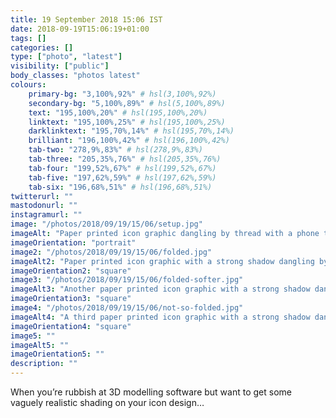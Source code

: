 ```yaml
---
title: 19 September 2018 15:06 IST
date: 2018-09-19T15:06:19+01:00
tags: []
categories: []
type: ["photo", "latest"]
visibility: ["public"]
body_classes: "photos latest"
colours:
    primary-bg: "3,100%,92%" # hsl(3,100%,92%)
    secondary-bg: "5,100%,89%" # hsl(5,100%,89%)
    text: "195,100%,20%" # hsl(195,100%,20%)
    linktext: "195,100%,25%" # hsl(195,100%,25%)
    darklinktext: "195,70%,14%" # hsl(195,70%,14%)
    brilliant: "196,100%,42%" # hsl(196,100%,42%)
    tab-two: "278,9%,83%" # hsl(278,9%,83%)
    tab-three: "205,35%,76%" # hsl(205,35%,76%)
    tab-four: "199,52%,67%" # hsl(199,52%,67%)
    tab-five: "197,62%,59%" # hsl(197,62%,59%)
    tab-six: "196,68%,51%" # hsl(196,68%,51%)
twitterurl: ""
mastodonurl: ""
instagramurl: ""
image: "/photos/2018/09/19/15/06/setup.jpg"
imageAlt: "Paper printed icon graphic dangling by thread with a phone taking a photo of it."
imageOrientation: "portrait"
image2: "/photos/2018/09/19/15/06/folded.jpg"
imageAlt2: "Paper printed icon graphic with a strong shadow dangling by thread against a paper background."
imageOrientation2: "square"
image3: "/photos/2018/09/19/15/06/folded-softer.jpg"
imageAlt3: "Another paper printed icon graphic with a strong shadow dangling by thread against a paper background."
imageOrientation3: "square"
image4: "/photos/2018/09/19/15/06/not-so-folded.jpg"
imageAlt4: "A third paper printed icon graphic with a strong shadow dangling by thread against a paper background."
imageOrientation4: "square"
image5: ""
imageAlt5: ""
imageOrientation5: ""
description: ""
---
```


When you’re rubbish at 3D modelling software but want to get some vaguely realistic shading on your icon design…